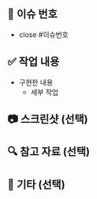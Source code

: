<!--
- PR 제목은 다음과 같이 작성해주세요!
- [#이슈번호] commit type: PR 제목
> ex) [#25] feat: HomePage 컴포넌트 구현 -->

## 📌 이슈 번호

- close #이슈번호

## ✅ 작업 내용

- 구현한 내용
  - 세부 작업

## 📷 스크린샷 (선택)

## 🔍 참고 자료 (선택)

<!-- 작업한 내용에 대한 부연 설명 -->

## 💭 기타 (선택)

<!--
- 추가로 필요한 작업 내용
- 리뷰 요구사항
> ex) 메서드 XXX의 이름을 더 잘 짓고 싶은데 혹시 좋은 명칭이 있을까요? -->
